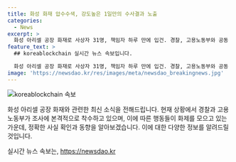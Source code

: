 ```yaml
---
title: 화성 화재 압수수색, 강도높은 1일만의 수사결과 노출
categories:
  - News
excerpt: >
  화성 아리셀 공장 화재로 사상자 31명, 책임자 하루 만에 입건. 경찰, 고용노동부와 공동 압수수색, 단속 강조. 윤석열 대통령 방문 및 TF구성으로 관심↑. 중국인 등 외국인근로자 18명 사망으로 외신 보도↑. 압수수색 대상은 5곳, 51명 투입. 경찰과 고용노동부, PC하드디스크 등 확보해 수사 진행. 압수수색 늦은 오후에 종료. 
feature_text: >
  ## koreablockchain 실시간 뉴스 속보입니다.

  화성 아리셀 공장 화재로 사상자 31명, 책임자 하루 만에 입건. 경찰, 고용노동부와 공동 압수수색, 단속 강조. 윤석열 대통령 방문 및 TF구성으로 관심↑. 중국인 등 외국인근로자 18명 사망으로 외신 보도↑. 압수수색 대상은 5곳, 51명 투입. 경찰과 고용노동부, PC하드디스크 등 확보해 수사 진행. 압수수색 늦은 오후에 종료. 
image: 'https://newsdao.kr/res/images/meta/newsdao_breakingnews.jpg'
---
```


<p><img src="https://newsdao.kr/res/images/meta/newsdao_breakingnews.jpg" alt="koreablockchain 속보" /></p>

<p>화성 아리셀 공장 화재와 관련한 최신 소식을 전해드립니다. 현재 상황에서 경찰과 고용노동부가 조사에 본격적으로 착수하고 있으며, 이에 따른 행동들이 화제를 모으고 있는 가운데, 정확한 사실 확인과 동향을 알아보겠습니다. 이에 대한 다양한 정보를 알려드릴 것입니다.</p>
실시간 뉴스 속보는, <a href="https://newsdao.kr" rel="dofollow">https://newsdao.kr</a>


